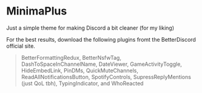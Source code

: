 # MinimaPlus
Just a simple theme for making Discord a bit cleaner (for my liking)

For the best results, download the following plugins fromt the BetterDiscord official site. 
> BetterFormattingRedux, BetterNsfwTag, DashToSpaceInChannelName, DateViewer, GameActivityToggle, HideEmbedLink, 
  PinDMs, QuickMuteChannels, ReadAllNotificationsButton, SpotifyControls, SupressReplyMentions (just QoL tbh), 
  TypingIndicator, and WhoReacted
